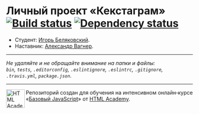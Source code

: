# Личный проект «Кекстаграм» [![Build status][travis-image]][travis-url] [![Dependency status][dependency-image]][dependency-url]

* Студент: [Игорь Беляковский](https://up.htmlacademy.ru/javascript/8/user/191506).
* Наставник: [Александр Вагнер](https://htmlacademy.ru/profile/id354297).

---

_Не удаляйте и не обращайте внимание на папки и файлы:_<br>
_`bin`, `tests`, `.editorconfig`, `.eslintignore`, `.eslintrc`, `.gitignore`, `.travis.yml`, `package.json`._

---

<a href="https://htmlacademy.ru/intensive/javascript"><img align="left" width="50" height="50" title="HTML Academy" src="https://up.htmlacademy.ru/static/img/intensive/javascript/logo-for-github.svg"></a>

Репозиторий создан для обучения на интенсивном онлайн‑курсе «[Базовый JavaScript](https://htmlacademy.ru/intensive/javascript)» от [HTML Academy](https://htmlacademy.ru).

[travis-image]: https://travis-ci.org/htmlacademy-javascript/191506-kekstagram.svg?branch=master
[travis-url]: https://travis-ci.org/htmlacademy-javascript/191506-kekstagram
[dependency-image]: https://david-dm.org/htmlacademy-javascript/191506-kekstagram.svg?style=flat-square
[dependency-url]: https://david-dm.org/htmlacademy-javascript/191506-kekstagram
